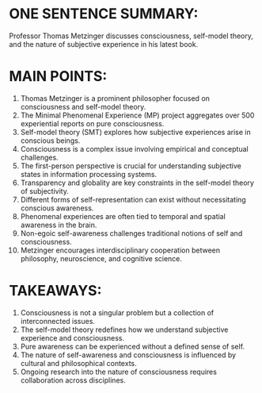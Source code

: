 # ONE SENTENCE SUMMARY:
Professor Thomas Metzinger discusses consciousness, self-model theory, and the nature of subjective experience in his latest book.

# MAIN POINTS:
1. Thomas Metzinger is a prominent philosopher focused on consciousness and self-model theory.
2. The Minimal Phenomenal Experience (MP) project aggregates over 500 experiential reports on pure consciousness.
3. Self-model theory (SMT) explores how subjective experiences arise in conscious beings.
4. Consciousness is a complex issue involving empirical and conceptual challenges.
5. The first-person perspective is crucial for understanding subjective states in information processing systems.
6. Transparency and globality are key constraints in the self-model theory of subjectivity.
7. Different forms of self-representation can exist without necessitating conscious awareness.
8. Phenomenal experiences are often tied to temporal and spatial awareness in the brain.
9. Non-egoic self-awareness challenges traditional notions of self and consciousness.
10. Metzinger encourages interdisciplinary cooperation between philosophy, neuroscience, and cognitive science.

# TAKEAWAYS:
1. Consciousness is not a singular problem but a collection of interconnected issues.
2. The self-model theory redefines how we understand subjective experience and consciousness.
3. Pure awareness can be experienced without a defined sense of self.
4. The nature of self-awareness and consciousness is influenced by cultural and philosophical contexts.
5. Ongoing research into the nature of consciousness requires collaboration across disciplines.
